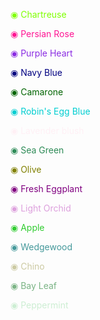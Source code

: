 <p style="color:#7fff00">◉ Chartreuse</p>
<p style="color:#ff1493">◉ Persian Rose</p>
<p style="color:#8a2be2">◉ Purple Heart</p>
<p style="color:#000080">◉ Navy Blue</p>
<p style="color:#006400">◉ Camarone</p>
<p style="color:#00ced1">◉ Robin's Egg Blue</p>
<p style="color:#fff0f5">◉ Lavender blush</p>
<p style="color:#2e8b57">◉ Sea Green</p>
<p style="color:#808000">◉ Olive</p>
<p style="color:#800080">◉ Fresh Eggplant</p>
<p style="color:#dda0dd">◉ Light Orchid</p>
<p style="color:#32cd32">◉ Apple</p>
<p style="color:#45999b">◉ Wedgewood</p>
<p style="color:#cccaa3">◉ Chino</p>
<p style="color:#7bb485">◉ Bay Leaf</p>
<p style="color:#cdeed3">◉ Peppermint</p>
